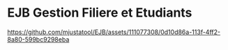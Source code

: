 # EJB Gestion Filiere et Etudiants


https://github.com/mjustatool/EJB/assets/111077308/0d10d86a-113f-4ff2-8a80-599bc9298eba

